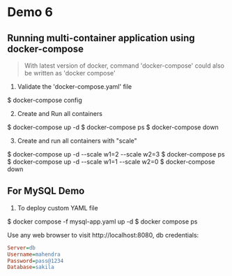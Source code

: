 # Demo 6

## Running multi-container application using docker-compose

> With latest version of docker, command 'docker-compose' could also be written as 'docker compose'

1. Validate the 'docker-compose.yaml' file

$ docker-compose config

2. Create and Run all containers

$ docker-compose up -d 
$ docker-compose ps
$ docker-compose down

3. Create and run all containers with "scale"

$ docker-compose up -d  --scale w1=2 --scale w2=3
$ docker-compose ps
$ docker-compose up -d  --scale w1=1 --scale w2=0
$ docker-compose down

## For MySQL Demo

1. To deploy custom YAML file

$ docker compose -f mysql-app.yaml up -d 
$ docker compose ps 

Use any web browser to visit http://localhost:8080, db credentials:
```ini
Server=db
Username=mahendra
Password=pass@1234
Database=sakila
```

